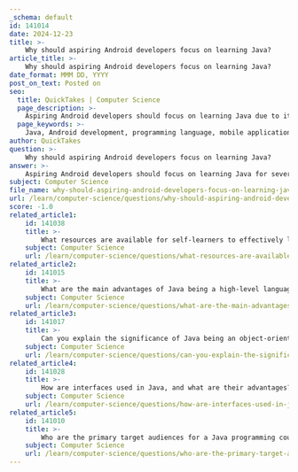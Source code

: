 ```yaml
---
_schema: default
id: 141014
date: 2024-12-23
title: >-
    Why should aspiring Android developers focus on learning Java?
article_title: >-
    Why should aspiring Android developers focus on learning Java?
date_format: MMM DD, YYYY
post_on_text: Posted on
seo:
  title: QuickTakes | Computer Science
  page_description: >-
    Aspiring Android developers should focus on learning Java due to its foundational role in Android development, established ecosystem, extensive community support, security features, and lucrative career opportunities.
  page_keywords: >-
    Java, Android development, programming language, mobile applications, ecosystem, community support, cross-platform development, security, career opportunities, open source
author: QuickTakes
question: >-
    Why should aspiring Android developers focus on learning Java?
answer: >-
    Aspiring Android developers should focus on learning Java for several compelling reasons:\n\n1. **Foundation of Android Development**: Java has been the primary programming language for Android since the platform's inception. Understanding Java provides a solid foundation for grasping the Android development process, as many core components, libraries, and development tools are designed with Java in mind.\n\n2. **Established Ecosystem**: Java boasts a vast ecosystem of libraries, frameworks, and tools specifically tailored for Android development. This established ecosystem allows developers to leverage existing resources, making the development process more efficient and effective.\n\n3. **Wide Adoption and Community Support**: Java is one of the most widely used programming languages globally, which means there is extensive community support available. This support can be invaluable for new developers seeking help, resources, and best practices.\n\n4. **Cross-Platform Development**: Java enables cross-platform development, allowing developers to reuse code across different operating systems. This capability is particularly beneficial for mobile app development, where applications may need to run on various devices.\n\n5. **Security and Functionality**: Java is known for its security features and robust functionality, making it a reliable choice for developing secure Android applications. This is crucial in today's environment, where data security is a top priority.\n\n6. **Regular Updates and Open Source**: Java is regularly updated, ensuring that developers have access to the latest features and improvements. Additionally, being an open-source language allows developers to customize and adapt the language to meet their specific needs.\n\n7. **Career Opportunities**: With the increasing demand for mobile applications, learning Java opens up a wide range of career opportunities in mobile development. As Android continues to grow in popularity, the need for skilled Java developers is likely to remain high.\n\nIn summary, learning Java is essential for aspiring Android developers due to its foundational role in Android development, extensive ecosystem, community support, security features, and career prospects. By mastering Java, developers can position themselves effectively in the competitive field of mobile app development.
subject: Computer Science
file_name: why-should-aspiring-android-developers-focus-on-learning-java.md
url: /learn/computer-science/questions/why-should-aspiring-android-developers-focus-on-learning-java
score: -1.0
related_article1:
    id: 141038
    title: >-
        What resources are available for self-learners to effectively learn Java?
    subject: Computer Science
    url: /learn/computer-science/questions/what-resources-are-available-for-selflearners-to-effectively-learn-java
related_article2:
    id: 141015
    title: >-
        What are the main advantages of Java being a high-level language?
    subject: Computer Science
    url: /learn/computer-science/questions/what-are-the-main-advantages-of-java-being-a-highlevel-language
related_article3:
    id: 141017
    title: >-
        Can you explain the significance of Java being an object-oriented language?
    subject: Computer Science
    url: /learn/computer-science/questions/can-you-explain-the-significance-of-java-being-an-objectoriented-language
related_article4:
    id: 141028
    title: >-
        How are interfaces used in Java, and what are their advantages?
    subject: Computer Science
    url: /learn/computer-science/questions/how-are-interfaces-used-in-java-and-what-are-their-advantages
related_article5:
    id: 141010
    title: >-
        Who are the primary target audiences for a Java programming course?
    subject: Computer Science
    url: /learn/computer-science/questions/who-are-the-primary-target-audiences-for-a-java-programming-course
---
```


&nbsp;